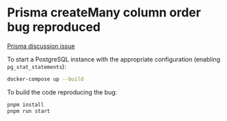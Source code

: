 # Prisma createMany column order bug reproduced

[Prisma discussion issue](https://github.com/prisma/prisma/discussions/22301)

To start a PostgreSQL instance with the appropriate configuration (enabling `pg_stat_statements`):
```bash
docker-compose up --build
```

To build the code reproducing the bug:
```bash
pnpm install
pnpm run start
```
